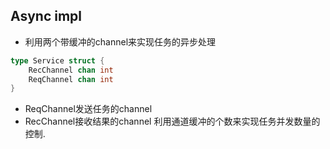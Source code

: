 ## Async impl
- 利用两个带缓冲的channel来实现任务的异步处理
```go
type Service struct {
	RecChannel chan int
	ReqChannel chan int
}
```
- ReqChannel发送任务的channel
- RecChannel接收结果的channel
利用通道缓冲的个数来实现任务并发数量的控制.